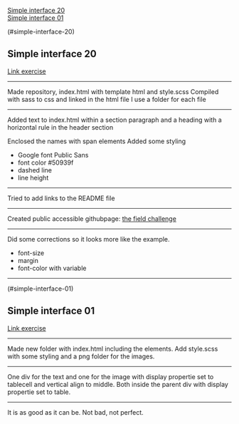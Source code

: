 

<a href="#simple-interface-20">Simple interface 20</a><br>
<a href="#simple-interface-01">Simple interface 01</a>

(#simple-interface-20)

## Simple interface 20
<a href="./simple-interface-20/" target="_blank">Link exercise</a>

___

Made repository, index.html with template html and style.scss
Compiled with sass to css and linked in the html file
I use a folder for each file

___

Added text to index.html within a section paragraph and a heading with a horizontal rule in the header section

Enclosed the names with span elements
Added some styling
- Google font Public Sans
- font color #50939f
- dashed line
- line height

___

Tried to add links to the README file

___

Created public accessible githubpage: <a href="https://becodeorg.github.io/verou-4-the-fiield-challenge-SSLTC/">the field challenge</a>

___

Did some corrections so it looks more like the example. 

- font-size
- margin
- font-color with variable

____

(#simple-interface-01)

## Simple interface 01
<a href="./simple-interface-01/" target="_blank">Link exercise</a>

___

Made new folder with index.html including the elements. Add style.scss with some styling and a png folder for the images.

___

One div for the text and one for the image with display propertie set to tablecell and vertical align to middle.
Both inside the parent div with display propertie set to table.

___

It is as good as it can be. Not bad, not perfect.